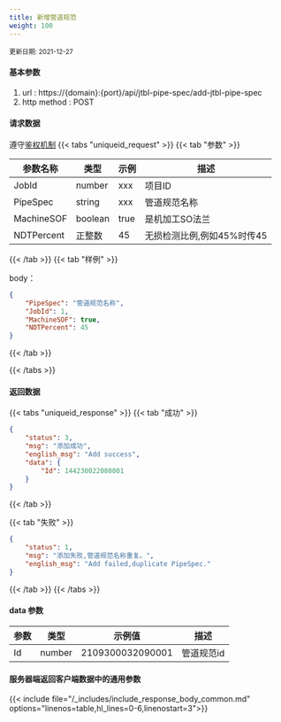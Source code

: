 ```yaml
---
title: 新增管道规范
weight: 100
---
```


<small>更新日期: 2021-12-27</small>

#### 基本参数
1. url : https://{domain}:{port}/api/jtbl-pipe-spec/add-jtbl-pipe-spec
2. http method : POST

#### 请求数据
遵守[鉴权机制](/auth/)
{{< tabs "uniqueid_request" >}}
{{< tab "参数" >}} 

|  参数名称   |  类型 |  示例 |  描述 |
|  ----  | ----  | ----  | ----  |
|  JobId  | number  | xxx  | 项目ID |
|  PipeSpec  | string  | xxx  | 管道规范名称 |
|  MachineSOF  | boolean  | true  | 是机加工SO法兰 |
|  NDTPercent  | 正整数  | 45  | 无损检测比例,例如45%时传45 |
 
{{< /tab >}}
{{< tab "样例" >}}


body： 

```json
{
    "PipeSpec": "管道规范名称",
    "JobId": 1,
    "MachineSOF": true,
    "NDTPercent": 45
}
```
{{< /tab >}}

{{< /tabs >}}


#### 返回数据


{{< tabs "uniqueid_response" >}}
{{< tab "成功" >}} 
```json
{
    "status": 3,
    "msg": "添加成功",
    "english_msg": "Add success",
    "data": {
        "Id": 144230022080001
    }
}
```   
{{< /tab >}}

{{< tab "失败" >}}
```json
{
    "status": 1,
    "msg": "添加失败,管道规范名称重复。",
    "english_msg": "Add failed,duplicate PipeSpec."
}
```
{{< /tab >}}
{{< /tabs >}}
#### data 参数

|  参数   |  类型 |  示例值 |  描述 |
|  ----  | ----  | ----  |----  |
|  Id  | number  | 2109300032090001  | 管道规范id  |

#### 服务器端返回客户端数据中的通用参数

{{< include file="/_includes/include_response_body_common.md"  options="linenos=table,hl_lines=0-6,linenostart=3">}}
